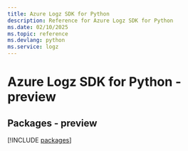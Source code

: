 ```yaml
---
title: Azure Logz SDK for Python
description: Reference for Azure Logz SDK for Python
ms.date: 02/10/2025
ms.topic: reference
ms.devlang: python
ms.service: logz
---
```

# Azure Logz SDK for Python - preview
## Packages - preview
[!INCLUDE [packages](logz-index.md)]